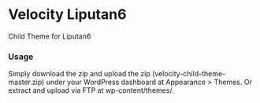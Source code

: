 Velocity Liputan6
=================

Child Theme for Liputan6

### Usage
Simply download the zip and upload the zip (velocity-child-theme-master.zip) under your WordPress dashboard at Appearance > Themes. Or extract and upload via FTP at wp-content/themes/.